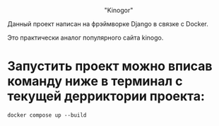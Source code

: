 <p align="center">
    <a target="_blank" rel="noopener noreferrer">
    "Kinogor"</a>
</p>


Данный проект написан на фрэймворке Django в связке с Docker.

Это практически аналог популярного сайта kinogo.




# Запустить проект можно вписав команду ниже в терминал с текущей дерриктории проекта:

    docker compose up --build
